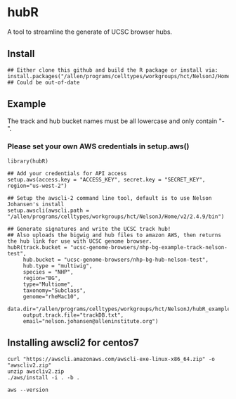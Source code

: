 # hubR
A tool to streamline the generate of UCSC browser hubs.

## Install
```
## Either clone this github and build the R package or install via:
install.packages("/allen/programs/celltypes/workgroups/hct/NelsonJ/Home/hubR/hubR_0.2.2.tar.gz") ## Could be out-of-date
```

## Example

The track and hub bucket names must be all lowercase and only contain "-".

### Please set your own AWS credentials in setup.aws()
```
library(hubR)

## Add your credentials for API access
setup.aws(access.key = "ACCESS_KEY", secret.key = "SECRET_KEY", region="us-west-2")

## Setup the awscli-2 command line tool, default is to use Nelson Johansen's install
setup.awscli(awscli.path = "/allen/programs/celltypes/workgroups/hct/NelsonJ/Home/v2/2.4.9/bin")

## Generate signatures and write the UCSC track hub! 
## Also uploads the bigwig and hub files to amazon AWS, then returns the hub link for use with UCSC genome browser.
hubR(track.bucket = "ucsc-genome-browsers/nhp-bg-example-track-nelson-test", 
     hub.bucket = "ucsc-genome-browsers/nhp-bg-hub-nelson-test",
     hub.type = "multiwig",
     species = "NHP", 
     region="BG", 
     type="Multiome", 
     taxonomy="Subclass", 
     genome="rheMac10",
     data.dir="/allen/programs/celltypes/workgroups/hct/NelsonJ/hubR_example/",
     output.track.file="trackDB.txt",
     email="nelson.johansen@alleninstitute.org")
```

## Installing awscli2 for centos7
```
curl "https://awscli.amazonaws.com/awscli-exe-linux-x86_64.zip" -o "awscliv2.zip"
unzip awscliv2.zip
./aws/install -i . -b .

aws --version
```

